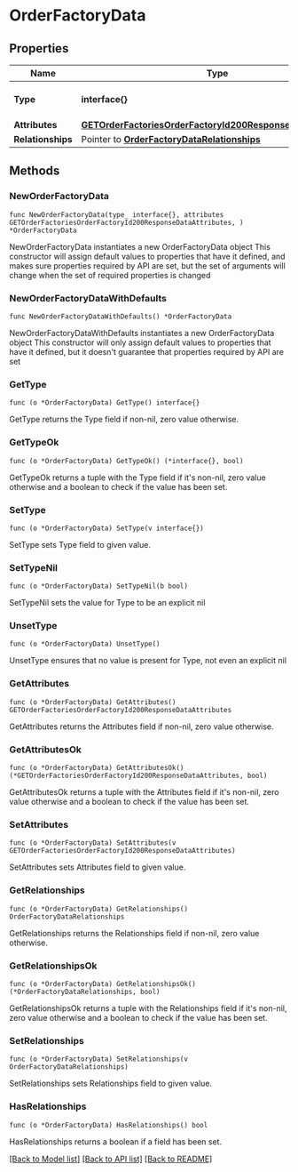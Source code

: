 # OrderFactoryData

## Properties

Name | Type | Description | Notes
------------ | ------------- | ------------- | -------------
**Type** | **interface{}** | The resource&#39;s type | 
**Attributes** | [**GETOrderFactoriesOrderFactoryId200ResponseDataAttributes**](GETOrderFactoriesOrderFactoryId200ResponseDataAttributes.md) |  | 
**Relationships** | Pointer to [**OrderFactoryDataRelationships**](OrderFactoryDataRelationships.md) |  | [optional] 

## Methods

### NewOrderFactoryData

`func NewOrderFactoryData(type_ interface{}, attributes GETOrderFactoriesOrderFactoryId200ResponseDataAttributes, ) *OrderFactoryData`

NewOrderFactoryData instantiates a new OrderFactoryData object
This constructor will assign default values to properties that have it defined,
and makes sure properties required by API are set, but the set of arguments
will change when the set of required properties is changed

### NewOrderFactoryDataWithDefaults

`func NewOrderFactoryDataWithDefaults() *OrderFactoryData`

NewOrderFactoryDataWithDefaults instantiates a new OrderFactoryData object
This constructor will only assign default values to properties that have it defined,
but it doesn't guarantee that properties required by API are set

### GetType

`func (o *OrderFactoryData) GetType() interface{}`

GetType returns the Type field if non-nil, zero value otherwise.

### GetTypeOk

`func (o *OrderFactoryData) GetTypeOk() (*interface{}, bool)`

GetTypeOk returns a tuple with the Type field if it's non-nil, zero value otherwise
and a boolean to check if the value has been set.

### SetType

`func (o *OrderFactoryData) SetType(v interface{})`

SetType sets Type field to given value.


### SetTypeNil

`func (o *OrderFactoryData) SetTypeNil(b bool)`

 SetTypeNil sets the value for Type to be an explicit nil

### UnsetType
`func (o *OrderFactoryData) UnsetType()`

UnsetType ensures that no value is present for Type, not even an explicit nil
### GetAttributes

`func (o *OrderFactoryData) GetAttributes() GETOrderFactoriesOrderFactoryId200ResponseDataAttributes`

GetAttributes returns the Attributes field if non-nil, zero value otherwise.

### GetAttributesOk

`func (o *OrderFactoryData) GetAttributesOk() (*GETOrderFactoriesOrderFactoryId200ResponseDataAttributes, bool)`

GetAttributesOk returns a tuple with the Attributes field if it's non-nil, zero value otherwise
and a boolean to check if the value has been set.

### SetAttributes

`func (o *OrderFactoryData) SetAttributes(v GETOrderFactoriesOrderFactoryId200ResponseDataAttributes)`

SetAttributes sets Attributes field to given value.


### GetRelationships

`func (o *OrderFactoryData) GetRelationships() OrderFactoryDataRelationships`

GetRelationships returns the Relationships field if non-nil, zero value otherwise.

### GetRelationshipsOk

`func (o *OrderFactoryData) GetRelationshipsOk() (*OrderFactoryDataRelationships, bool)`

GetRelationshipsOk returns a tuple with the Relationships field if it's non-nil, zero value otherwise
and a boolean to check if the value has been set.

### SetRelationships

`func (o *OrderFactoryData) SetRelationships(v OrderFactoryDataRelationships)`

SetRelationships sets Relationships field to given value.

### HasRelationships

`func (o *OrderFactoryData) HasRelationships() bool`

HasRelationships returns a boolean if a field has been set.


[[Back to Model list]](../README.md#documentation-for-models) [[Back to API list]](../README.md#documentation-for-api-endpoints) [[Back to README]](../README.md)


